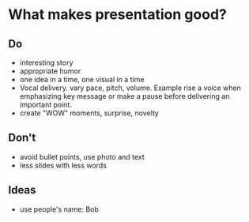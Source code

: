 # What makes presentation good?

## Do
- interesting story
- appropriate humor
- one idea in a time, one visual in a time
- Vocal delivery. vary pace, pitch, volume. Example rise a voice when emphasizing key message or make a pause before delivering an important point.
- create "WOW" moments, surprise, novelty


## Don't
- avoid bullet points, use photo and text
- less slides with less words


## Ideas
- use people's name: Bob